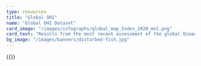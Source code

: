 ```yaml
---
type: resources
title: "Global OHI"
name: "Global OHI Dataset"
card_image: "/images/infographs/global_map_Index_2020_mol.png"
card_text: "Results from the most recent assessment of the global Ocean Health Index."
bg_image: "/images/banners/disturbed-fish.jpg"
---
```

{{<redirect path="global-scores/data-download.html">}}

